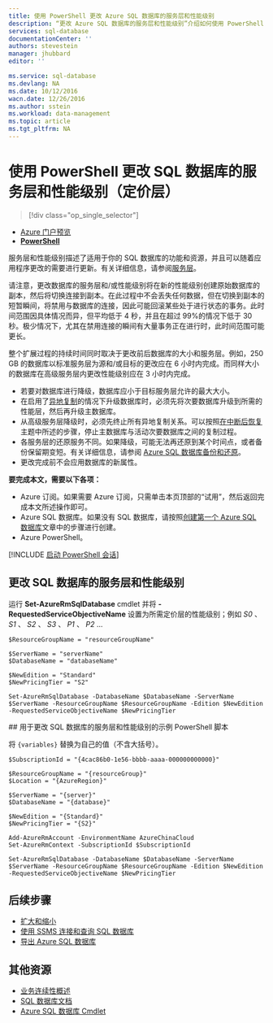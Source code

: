 ```yaml
---
title: 使用 PowerShell 更改 Azure SQL 数据库的服务层和性能级别
description: “更改 Azure SQL 数据库的服务层和性能级别”介绍如何使用 PowerShell 扩展和缩减 SQL 数据库。使用 PowerShell 更改 Azure SQL 数据库定价层。
services: sql-database
documentationCenter: ''
authors: stevestein
manager: jhubbard
editor: ''

ms.service: sql-database
ms.devlang: NA
ms.date: 10/12/2016
wacn.date: 12/26/2016
ms.author: sstein
ms.workload: data-management
ms.topic: article
ms.tgt_pltfrm: NA
---
```


# 使用 PowerShell 更改 SQL 数据库的服务层和性能级别（定价层）

> [!div class="op_single_selector"]
- [Azure 门户预览](./sql-database-scale-up.md)
- [**PowerShell**](./sql-database-scale-up-powershell.md)

服务层和性能级别描述了适用于你的 SQL 数据库的功能和资源，并且可以随着应用程序更改的需要进行更新。有关详细信息，请参阅[服务层](./sql-database-service-tiers.md)。

请注意，更改数据库的服务层和/或性能级别将在新的性能级别创建原始数据库的副本，然后将切换连接到副本。在此过程中不会丢失任何数据，但在切换到副本的短暂瞬间，将禁用与数据库的连接，因此可能回滚某些处于进行状态的事务。此时间范围因具体情况而异，但平均低于 4 秒，并且在超过 99%的情况下低于 30 秒。极少情况下，尤其在禁用连接的瞬间有大量事务正在进行时，此时间范围可能更长。

整个扩展过程的持续时间同时取决于更改前后数据库的大小和服务层。例如，250 GB 的数据库以标准服务层为源和/或目标的更改应在 6 小时内完成。而同样大小的数据库在高级服务层内更改性能级别应在 3 小时内完成。

- 若要对数据库进行降级，数据库应小于目标服务层允许的最大大小。
- 在启用了[异地复制](./sql-database-geo-replication-portal.md)的情况下升级数据库时，必须先将次要数据库升级到所需的性能层，然后再升级主数据库。
- 从高级服务层降级时，必须先终止所有异地复制关系。可以按照[在中断后恢复](./sql-database-disaster-recovery.md)主题中所述的步骤，停止主数据库与活动次要数据库之间的复制过程。
- 各服务层的还原服务不同。如果降级，可能无法再还原到某个时间点，或者备份保留期变短。有关详细信息，请参阅 [Azure SQL 数据库备份和还原](./sql-database-business-continuity.md)。
- 更改完成前不会应用数据库的新属性。

**要完成本文，需要以下各项：**

- Azure 订阅。如果需要 Azure 订阅，只需单击本页顶部的“试用”，然后返回完成本文所述操作即可。
- Azure SQL 数据库。如果没有 SQL 数据库，请按照[创建第一个 Azure SQL 数据库](./sql-database-get-started.md)文章中的步骤进行创建。
- Azure PowerShell。

[!INCLUDE [启动 PowerShell 会话](../../includes/sql-database-powershell.md)]

## 更改 SQL 数据库的服务层和性能级别

运行 **Set-AzureRmSqlDatabase** cmdlet 并将 **-RequestedServiceObjectiveName** 设置为所需定价层的性能级别；例如 *S0* 、 *S1* 、 *S2* 、 *S3* 、 *P1* 、 *P2* ...

```
$ResourceGroupName = "resourceGroupName"

$ServerName = "serverName"
$DatabaseName = "databaseName"

$NewEdition = "Standard"
$NewPricingTier = "S2"

Set-AzureRmSqlDatabase -DatabaseName $DatabaseName -ServerName $ServerName -ResourceGroupName $ResourceGroupName -Edition $NewEdition -RequestedServiceObjectiveName $NewPricingTier
```

##<a name="sample-powershell-script-to-change-the-service-tier-and-performance-level-of-your-sql-database"></a> 用于更改 SQL 数据库的服务层和性能级别的示例 PowerShell 脚本

将 `{variables}` 替换为自己的值（不含大括号）。

```
$SubscriptionId = "{4cac86b0-1e56-bbbb-aaaa-000000000000}"

$ResourceGroupName = "{resourceGroup}"
$Location = "{AzureRegion}"

$ServerName = "{server}"
$DatabaseName = "{database}"

$NewEdition = "{Standard}"
$NewPricingTier = "{S2}"

Add-AzureRmAccount -EnvironmentName AzureChinaCloud
Set-AzureRmContext -SubscriptionId $SubscriptionId

Set-AzureRmSqlDatabase -DatabaseName $DatabaseName -ServerName $ServerName -ResourceGroupName $ResourceGroupName -Edition $NewEdition -RequestedServiceObjectiveName $NewPricingTier
```

## 后续步骤

- [扩大和缩小](./sql-database-elastic-scale-get-started.md)
- [使用 SSMS 连接和查询 SQL 数据库](./sql-database-connect-query-ssms.md)
- [导出 Azure SQL 数据库](./sql-database-export-powershell.md)

## 其他资源

- [业务连续性概述](./sql-database-business-continuity.md)
- [SQL 数据库文档](./index.md)
- [Azure SQL 数据库 Cmdlet](http://msdn.microsoft.com/zh-cn/library/mt574084.aspx)

<!---HONumber=Mooncake_Quality_Review_1215_2016-->